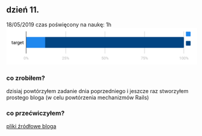 ## dzień 11.
18/05/2019
czas poświęcony na naukę: 1h
![my target](https://github.com/ImIFilm/90_day_skills_upgrade_challenge/blob/master/2019_05_18/target1.PNG)

### co zrobiłem?
dzisiaj powtórzyłem zadanie dnia poprzedniego i jeszcze raz stworzyłem prostego bloga (w celu powtórzenia mechanizmów Rails)

### co przećwiczyłem?
[pliki źródłowe bloga](https://github.com/ImIFilm/90_day_skills_upgrade_challenge/blob/master/2019_05_18/blog)